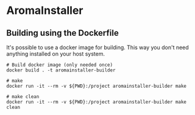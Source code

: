 # AromaInstaller

## Building using the Dockerfile

It's possible to use a docker image for building. This way you don't need anything installed on your host system.

```
# Build docker image (only needed once)
docker build . -t aromainstaller-builder

# make 
docker run -it --rm -v ${PWD}:/project aromainstaller-builder make

# make clean
docker run -it --rm -v ${PWD}:/project aromainstaller-builder make clean
```
